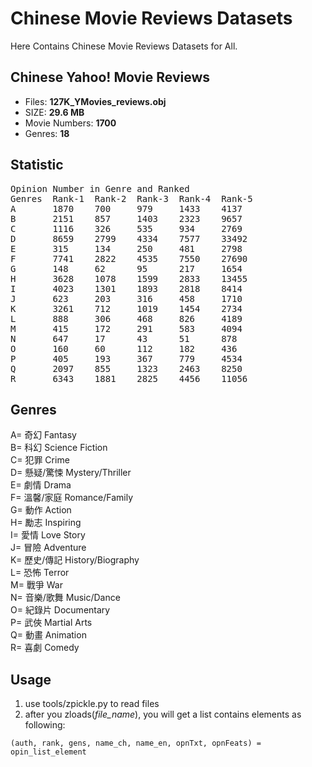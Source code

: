 # Chinese Movie Reviews Datasets #

Here Contains Chinese Movie Reviews Datasets for All.

## Chinese Yahoo! Movie Reviews ##

- Files: **127K_YMovies_reviews.obj**
- SIZE: **29.6 MB**
- Movie Numbers: **1700**
- Genres: **18**


## Statistic ##
<pre>
Opinion Number in Genre and Ranked
Genres	Rank-1	Rank-2	Rank-3	Rank-4	Rank-5
A       1870    700     979     1433    4137
B       2151    857     1403    2323    9657
C       1116    326     535     934     2769
D       8659    2799    4334    7577    33492
E       315     134     250     481     2798
F       7741    2822    4535    7550    27690
G       148     62      95      217     1654
H       3628    1078    1599    2833    13455
I       4023    1301    1893    2818    8414
J       623     203     316     458     1710
K       3261    712     1019    1454    2734
L       888     306     468     826     4189
M       415     172     291     583     4094
N       647     17      43      51      878
O       160     60      112     182     436
P       405     193     367     779     4534
Q       2097    855     1323    2463    8250
R       6343    1881    2825    4456    11056
</pre>

## Genres ##
A= 奇幻 Fantasy  
B= 科幻 Science Fiction  
C= 犯罪 Crime  
D= 懸疑/驚悚 Mystery/Thriller  
E= 劇情 Drama  
F= 溫馨/家庭 Romance/Family  
G= 動作  Action  
H= 勵志  Inspiring  
I= 愛情  Love Story  
J= 冒險  Adventure  
K= 歷史/傳記 History/Biography  
L= 恐怖  Terror  
M= 戰爭  War  
N= 音樂/歌舞  Music/Dance  
O= 紀錄片  Documentary  
P= 武俠  Martial Arts  
Q= 動畫  Animation  
R= 喜劇  Comedy

## Usage ##

1. use tools/zpickle.py to read files
2. after you zloads(_file_name_), you will get a list contains elements as following: 

``(auth, rank, gens, name_ch, name_en, opnTxt, opnFeats) = opin_list_element``